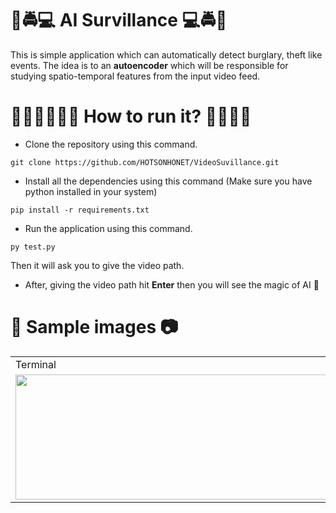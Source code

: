 # 🚨🚔💻 AI Survillance 💻🚔🚨

This is simple application which can automatically detect burglary, theft like events. The idea is to an **autoencoder** which will be responsible for studying spatio-temporal features from the input video feed.

# 🏃🏽‍♂️🏃🏽‍♀️ How to run it? 🏃🏃🏽‍♂
* Clone the repository using this command.
~~~
git clone https://github.com/HOTSONHONET/VideoSuvillance.git
~~~
* Install all the dependencies using this command (Make sure you have python installed in your system)
~~~
pip install -r requirements.txt
~~~
* Run the application using this command.
~~~
py test.py 
~~~
Then it will ask you to give the video path. 
* After, giving the video path hit **Enter** then you will see the magic of AI 🦾

# 📸 Sample images 📷

<table>
  <tr>
    <td>Terminal</td>
    <td>Bulgary</td>
    <td>School fight</td>
  </tr>
  <tr>
    <td><img src="https://user-images.githubusercontent.com/56304060/129040428-d6305d32-b4e0-4103-8794-f76c4bd43ad6.png" width=500 height=200></td>
    <td><img src="https://user-images.githubusercontent.com/56304060/129043852-2d93782d-b4a7-4302-bdcc-b7e15f1b304a.gif" width=500 height=200></td>
    <td><img src="https://user-images.githubusercontent.com/56304060/129045537-b1329a4e-32d7-4d5b-ad3c-8d84ada3af27.gif" width=500 height=200></td>
  </tr>
  
 </table>




